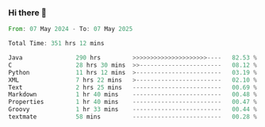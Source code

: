 ### Hi there 👋

<!--
**luoxuanzao/luoxuanzao** is a ✨ _special_ ✨ repository because its `README.md` (this file) appears on your GitHub profile.

Here are some ideas to get you started:

- 🔭 I’m currently working on ...
- 🌱 I’m currently learning ...
- 👯 I’m looking to collaborate on ...
- 🤔 I’m looking for help with ...
- 💬 Ask me about ...
- 📫 How to reach me: ...
- 😄 Pronouns: ...
- ⚡ Fun fact: ...
-->

<!--START_SECTION:waka-->

```rust
From: 07 May 2024 - To: 07 May 2025

Total Time: 351 hrs 12 mins

Java               290 hrs         >>>>>>>>>>>>>>>>>>>>>----   82.53 %
C                  28 hrs 30 mins  >>-----------------------   08.12 %
Python             11 hrs 12 mins  >------------------------   03.19 %
XML                7 hrs 22 mins   >------------------------   02.10 %
Text               2 hrs 25 mins   -------------------------   00.69 %
Markdown           1 hr 40 mins    -------------------------   00.48 %
Properties         1 hr 40 mins    -------------------------   00.47 %
Groovy             1 hr 33 mins    -------------------------   00.44 %
textmate           58 mins         -------------------------   00.28 %
```

<!--END_SECTION:waka-->